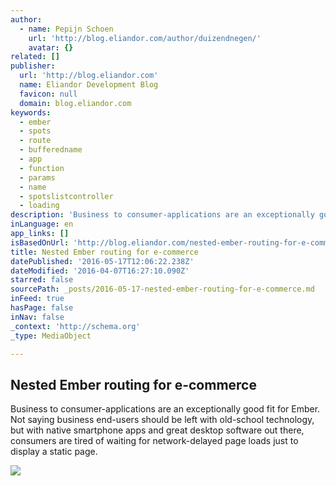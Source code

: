 ```yaml
---
author:
  - name: Pepijn Schoen
    url: 'http://blog.eliandor.com/author/duizendnegen/'
    avatar: {}
related: []
publisher:
  url: 'http://blog.eliandor.com'
  name: Eliandor Development Blog
  favicon: null
  domain: blog.eliandor.com
keywords:
  - ember
  - spots
  - route
  - bufferedname
  - app
  - function
  - params
  - name
  - spotslistcontroller
  - loading
description: 'Business to consumer-applications are an exceptionally good fit for Ember. Not saying business end-users should be left with old-school technology, but with native smartphone apps and great desktop software out there, consumers are tired of waiting for network-delayed page loads just to display a static page.'
inLanguage: en
app_links: []
isBasedOnUrl: 'http://blog.eliandor.com/nested-ember-routing-for-e-commerce/'
title: Nested Ember routing for e-commerce
datePublished: '2016-05-17T12:06:22.238Z'
dateModified: '2016-04-07T16:27:10.090Z'
starred: false
sourcePath: _posts/2016-05-17-nested-ember-routing-for-e-commerce.md
inFeed: true
hasPage: false
inNav: false
_context: 'http://schema.org'
_type: MediaObject

---
```

<article style=""><h1>Nested Ember routing for e-commerce</h1><p>Business to consumer-applications are an exceptionally good fit for Ember. Not saying business end-users should be left with old-school technology, but with native smartphone apps and great desktop software out there, consumers are tired of waiting for network-delayed page loads just to display a static page.</p><img src="http://blog.eliandor.com/wp-content/uploads/2015/02/complex-routing.png" /></article>